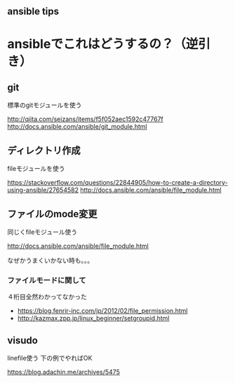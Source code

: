 ansible tips
---

# ansibleでこれはどうするの？（逆引き）

## git

標準のgitモジュールを使う

http://qiita.com/seizans/items/f5f052aec1592c47767f
http://docs.ansible.com/ansible/git_module.html

## ディレクトリ作成

fileモジュールを使う

https://stackoverflow.com/questions/22844905/how-to-create-a-directory-using-ansible/27654582
http://docs.ansible.com/ansible/file_module.html

## ファイルのmode変更

同じくfileモジュール使う

http://docs.ansible.com/ansible/file_module.html

なぜかうまくいかない時も。。。

### ファイルモードに関して

４桁目全然わかってなかった

- https://blog.fenrir-inc.com/jp/2012/02/file_permission.html
- http://kazmax.zpp.jp/linux_beginner/setgroupid.html

## visudo

linefile使う
下の例でやればOK

https://blog.adachin.me/archives/5475


